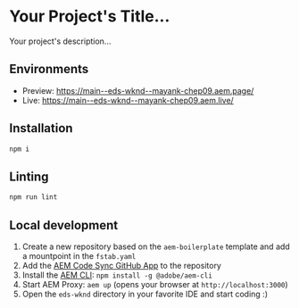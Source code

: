 # Your Project's Title...
Your project's description...

## Environments
- Preview: https://main--eds-wknd--mayank-chep09.aem.page/
- Live: https://main--eds-wknd--mayank-chep09.aem.live/

## Installation

```sh
npm i
```

## Linting

```sh
npm run lint
```

## Local development

1. Create a new repository based on the `aem-boilerplate` template and add a mountpoint in the `fstab.yaml`
1. Add the [AEM Code Sync GitHub App](https://github.com/apps/aem-code-sync) to the repository
1. Install the [AEM CLI](https://github.com/adobe/helix-cli): `npm install -g @adobe/aem-cli`
1. Start AEM Proxy: `aem up` (opens your browser at `http://localhost:3000`)
1. Open the `eds-wknd` directory in your favorite IDE and start coding :)
